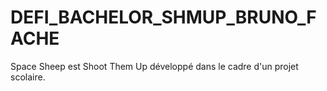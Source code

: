 # DEFI_BACHELOR_SHMUP_BRUNO_FACHE
 Space Sheep est Shoot Them Up développé dans le cadre d'un projet scolaire.
